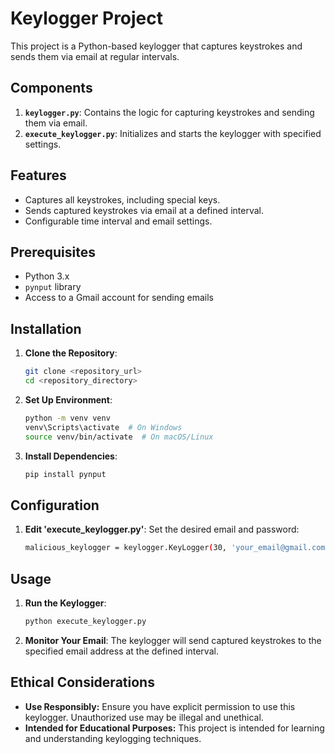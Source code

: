 # Keylogger Project

This project is a Python-based keylogger that captures keystrokes and sends them via email at regular intervals.

## Components

1. **`keylogger.py`**: Contains the logic for capturing keystrokes and sending them via email.
2. **`execute_keylogger.py`**: Initializes and starts the keylogger with specified settings.

## Features

- Captures all keystrokes, including special keys.
- Sends captured keystrokes via email at a defined interval.
- Configurable time interval and email settings.

## Prerequisites

- Python 3.x
- `pynput` library
- Access to a Gmail account for sending emails

## Installation

1. **Clone the Repository**:
   ```bash
   git clone <repository_url>
   cd <repository_directory>

2. **Set Up Environment**:
   ```bash
   python -m venv venv
   venv\Scripts\activate  # On Windows
   source venv/bin/activate  # On macOS/Linux

3. **Install Dependencies**:
   ```bash
   pip install pynput


## Configuration

1. **Edit 'execute_keylogger.py'**:
   Set the desired email and password:
   ```bash
   malicious_keylogger = keylogger.KeyLogger(30, 'your_email@gmail.com', 'your_password')


## Usage

1. **Run the Keylogger**:
   ```bash
   python execute_keylogger.py

2. **Monitor Your Email**:
   The keylogger will send captured keystrokes to the specified email address at the defined interval.


## Ethical Considerations

- **Use Responsibly:** Ensure you have explicit permission to use this keylogger. Unauthorized use may be illegal and unethical.
- **Intended for Educational Purposes:** This project is intended for learning and understanding keylogging techniques.
